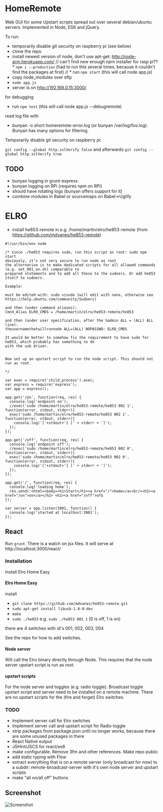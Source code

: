 # HomeRemote

Web GUI for some Upstart scripts spread out over several debian/ubuntu servers. Implemented in Node, ES6 and jQuery.

To run:

* temporarily disable git security on raspberry pi (see below)
* clone the repo
* install newest version of node, don't use apt-get: http://node-arm.herokuapp.com/
// can't find new enough npm installer for rasp pi??   * ```npm i --production``` (had to run this several times, because it couldn't find the packages at first)
// * run ```npm start``` (this will call node app.js)
* copy node_modules over sftp
* ```node app.js```
* server is on http://192.168.0.15:3000/

for debugging

* run ```npm test``` (this will call node app.js --debugremote)

read log file with

* bunyan -o short homeremote-error.log (or bunyan /var/log/foo.log). Bunyan has many options for filtering.

Temporarily disable git security on raspberry pi:

```git config --global http.sslVerify false``` and afterwards ```git config --global http.sslVerify true```


## TODO

* bunyan logging in grunt-express
* bunyan logging on RPi (requires npm on RPi)
* should have rotating logs (bunyan offers support for it)
* combine modules in Babel or sourcemaps on Babel->Uglify




# ELRO

* install he853-remote in e.g. /home/martin/elro/he853-remote (from https://github.com/mdvanes/he853-remote)

```
#!/usr/bin/env node

/* since ./he853 requires sudo, run this script as root: sudo npm start
obviously, it's not very secure to run node as root
the alternative is to make dedicated scripts for all allowed commands (e.g. set_001_on.sh) comparable to
prepared statements and to add all these to the sudoers. Or add he853 itself to sudoers.

Example:

must be edited with: sudo visudo (will edit with nano, otherwise see https://help.ubuntu.com/community/Sudoers)

and then (under command aliases):
Cmnd_Alias ELRO_CMDS = /home/martin/elro/he853-remote/he853

and then (under user specification, after the %admin ALL = (ALL) ALL line):
theusernamethatwillrunnode ALL=(ALL) NOPASSWD: ELRO_CMDS

It would be better to somehow fix the requirement to have sudo for he853, which probably has something to do
with the usb driver.


Now set up an upstart script to run the node script. This should not run as root.

*/

var exec = require('child_process').exec;
var express = require('express');
var app = express();

app.get('/on', function(req, res) {
  console.log('endpoint on');
  //exec('sudo /home/martin/elro/he853-remote/he853 002 1', function(error, stdout, stderr){
  exec('sudo /home/martin/elro/he853-remote/he853 002 1', function(error, stdout, stderr){
    console.log('['+stdout+'] [' + stderr + ']');
  });
});

app.get('/off', function(req, res) {
  console.log('endpoint off');
  //exec('sudo /home/martin/elro/he853-remote/he853 002 0', function(error, stdout, stderr){
  exec('sudo /home/martin/elro/he853-remote/he853 002 0', function(error, stdout, stderr){
    console.log('['+stdout+'] [' + stderr + ']');
  });
});

app.get('/', function(req, res) {
  console.log('loading home');
  res.send('<html><body><h1>Start</h1><a href="/">home</a><br/><h2><a href="/on">on</a></h2> <h2><a href="/off">of$
});

var server = app.listen(3001, function() {
  console.log('started at localhost:3001');
});
```




## React

Run ```grunt```. There is a watch on jsx files.
It will serve at http://localhost:3000/react/


### Installation

Install Elro Home Easy

#### Elro Home Easy

install 

* ```git clone https://github.com/mdvanes/he853-remote.git```
* ```sudo apt-get install libusb-1.0-0-dev```
* ```make```
* ```sudo ./he853``` e.g. ```sudo ./he853 001 1``` (0 is off, 1 is on)

there are 4 switches with id's 001, 002, 003, 004

See the repo for how to add switches.

#### Node server

Will call the Elro binary directly through Node. This requires that the node server upstart script is run as root.

#### upstart scripts

For the node server and toggles (e.g. radio toggle). Broadcast toggle upstart script and server need to be installed on a remote machine.
There are no upstart scripts for the (fire and forget) Elro switches.

### TODO

* Implement server call for Elro switches 
* Implement server call and upstart script for Radio toggle 
* strip packages from package.json until no longer works, because there are some unused packages in there 
* React Native output
* JSHint/JSCS for react/es6
* make configurable. Remove 3fm and other references. Make repo public
* add static typing with Flow 
* extract everything that is on a remote server (only broadcast for now) to a subdir: remote-broadcast-server with it's own node server and upstart scripts
* make "all on/all off" buttons


## Screenshot

![Screenshot](screenshot.png)